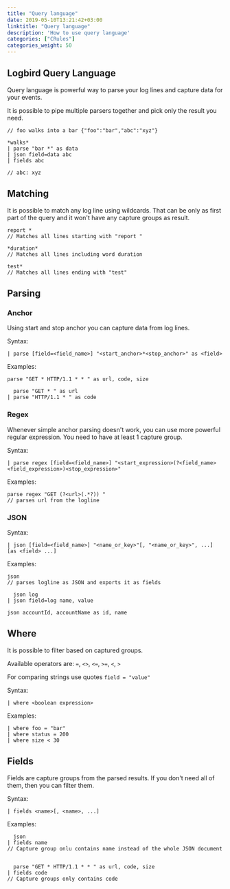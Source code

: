 ```yaml
---
title: "Query language"
date: 2019-05-10T13:21:42+03:00
linktitle: "Query language"
description: 'How to use query language'
categories: ["CRules"]
categories_weight: 50
---
```


## Logbird Query Language

Query language is powerful way to parse your log lines and capture data for your events.

It is possible to pipe multiple parsers together and pick only the result you need.

```
// foo walks into a bar {"foo":"bar","abc":"xyz"}

*walks*
| parse "bar *" as data
| json field=data abc
| fields abc

// abc: xyz
```

## Matching

It is possible to match any log line using wildcards. That can be only as first part of the query and it won't have any capture groups as result.

```
report *
// Matches all lines starting with "report "

*duration*
// Matches all lines including word duration

test*
// Matches all lines ending with "test"
```
## Parsing

### Anchor

Using start and stop anchor you can capture data from log lines.

Syntax:

```
| parse [field=<field_name>] "<start_anchor>*<stop_anchor>" as <field>
```

Examples:

```
parse "GET * HTTP/1.1 * * " as url, code, size

  parse "GET * " as url
| parse "HTTP/1.1 * " as code
```

### Regex

Whenever simple anchor parsing doesn't work, you can use more powerful regular expression. You need to have at least 1 capture group.

Syntax:

```
| parse regex [field=<field_name>] "<start_expression>(?<field_name><field_expression>)<stop_expression>"
```

Examples:

```
parse regex "GET (?<url>(.*?)) "
// parses url from the logline
```

### JSON

Syntax:

```
| json [field=<field_name>] "<name_or_key>"[, "<name_or_key>", ...] [as <field> ...]
```

Examples:

```
json
// parses logline as JSON and exports it as fields

  json log
| json field=log name, value

json accountId, accountName as id, name
```

## Where

It is possible to filter based on captured groups.

Available operators are: `=`, `<>`, `<=`, `>=`, `<`, `>`

For comparing strings use quotes `field = "value"`

Syntax:

```
| where <boolean expression>
```

Examples:

```
| where foo = "bar"
| where status = 200
| where size < 30
```

## Fields

Fields are capture groups from the parsed results. If you don't need all of them, then you can filter them.

Syntax:

```
| fields <name>[, <name>, ...]
```

Examples:

```
  json
| fields name
// Capture group onlu contains name instead of the whole JSON document


  parse "GET * HTTP/1.1 * * " as url, code, size
| fields code
// Capture groups only contains code
```
